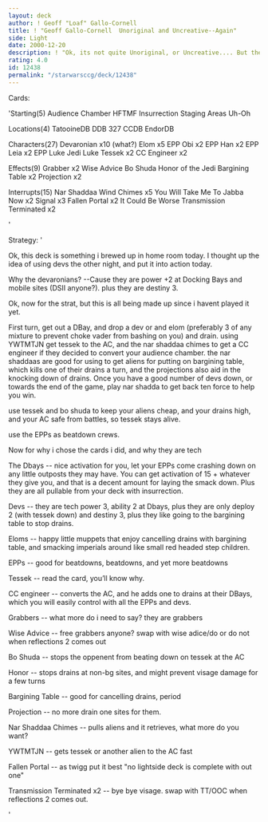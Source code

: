 ```yaml
---
layout: deck
author: ! Geoff "Loaf" Gallo-Cornell
title: ! "Geoff Gallo-Cornell  Unoriginal and Uncreative--Again"
side: Light
date: 2000-12-20
description: ! "Ok, its not quite Unoriginal, or Uncreative.... But the name got you to read it, didnt it?"
rating: 4.0
id: 12438
permalink: "/starwarsccg/deck/12438"
---
```

Cards: 

'Starting(5)
Audience Chamber
HFTMF
Insurrection
Staging Areas
Uh-Oh

Locations(4)
TatooineDB
DDB 327
CCDB
EndorDB

Characters(27)
Devaronian x10 (what?)
Elom x5
EPP Obi x2
EPP Han x2
EPP Leia x2
EPP Luke
Jedi Luke
Tessek x2
CC Engineer x2

Effects(9)
Grabber x2
Wise Advice
Bo Shuda
Honor of the Jedi
Bargining Table x2
Projection x2

Interrupts(15)
Nar Shaddaa Wind Chimes x5
You Will Take Me To Jabba Now x2
Signal x3
Fallen Portal x2
It Could Be Worse
Transmission Terminated x2

'

Strategy: '


Ok, this deck is something i brewed up in home room today. I thought up the idea of using devs the other night, and put it into action today.

Why the devaronians?
--Cause they are power +2 at Docking Bays and mobile sites (DSII anyone?). plus they are destiny 3.

Ok, now for the strat, but this is all being made up since i havent played it yet.

First turn, get out a DBay, and drop a dev or and elom (preferably 3 of any mixture to prevent choke vader from bashing on you) and drain. using YWTMTJN get tessek to the AC, and the nar shaddaa chimes to get a CC engineer if they decided to convert your audience chamber. the nar shaddaas are good for using to get aliens for putting on bargining table, which kills one of their drains a turn, and the projections also aid in the knocking down of drains. Once you have a good number of devs down, or towards the end of the game, play nar shadda to get back ten force to help you win.

use tessek and bo shuda to keep your aliens cheap, and your drains high, and your AC safe from battles, so tessek stays alive.

use the EPPs as beatdown crews.

Now for why i chose the cards i did, and why they are tech

The Dbays -- nice activation for you, let your EPPs come crashing down on any little outposts they may have. You can get activation of 15 + whatever they give you, and that is a decent amount for laying the smack down. Plus they are all pullable from your deck with insurrection.

Devs -- they are tech power 3, ability 2 at Dbays, plus they are only deploy 2 (with tessek down) and destiny 3, plus they like going to the bargining table to stop drains.

Eloms -- happy little muppets that enjoy cancelling drains with bargining table, and smacking imperials around like small red headed step children.

EPPs -- good for beatdowns, beatdowns, and yet more beatdowns

Tessek -- read the card, you’ll know why.

CC engineer -- converts the AC, and he adds one to drains at their DBays, which you will easily control with all the EPPs and devs.

Grabbers -- what more do i need to say? they are grabbers

Wise Advice -- free grabbers anyone? swap with wise adice/do or do not	when reflections 2 comes out

Bo Shuda -- stops the oppenent from beating down on tessek at the AC

Honor -- stops drains at non-bg sites, and might prevent visage damage for a few turns

Bargining Table -- good for cancelling drains, period

Projection -- no more drain one sites for them.

Nar Shaddaa Chimes -- pulls aliens and it retrieves, what more do you want?

YWTMTJN -- gets tessek or another alien to the AC fast

Fallen Portal -- as twigg put it best "no lightside deck is complete with out one"

Transmission Terminated x2 -- bye bye visage. swap with TT/OOC when reflections 2 comes out.



'
